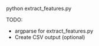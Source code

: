 python extract_features.py

TODO:
- argparse for extract_features.py
- Create CSV output (optional)
